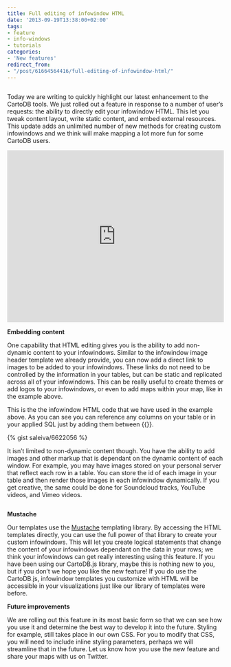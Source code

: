 ```yaml
---
title: Full editing of infowindow HTML
date: '2013-09-19T13:38:00+02:00'
tags:
- feature
- info-windows
- tutorials
categories:
- 'New features'
redirect_from:
- "/post/61664564416/full-editing-of-infowindow-html/"
---
```


<img alt="" src="http://cartodb.s3.amazonaws.com/tumblr/posts/htmlinfowindowscreenshot.jpg"/>

Today we are writing to quickly highlight our latest enhancement to the CartoDB tools. We just rolled out a feature in response to a number of user’s requests: the ability to directly edit your infowindow HTML. This let you tweak content layout, write static content, and embed external resources. This update adds an unlimited number of new methods for creating custom infowindows and we think will make mapping a lot more fun for some CartoDB users.

<iframe frameborder="0" height="400" src="http://examples.cartodb.com/viz/aa2befe4-211d-11e3-bce0-3085a9a9563c/embed_map?title=false&amp;description=false&amp;search=false&amp;shareable=false&amp;cartodb_logo=true&amp;layer_selector=false&amp;legends=false&amp;scrollwheel=true&amp;sublayer_options=1&amp;sql=&amp;sw_lat=38.2554363763797&amp;sw_lon=-79.28558149609376&amp;ne_lat=47.1149998262079&amp;ne_lon=-49.292905714843755" width="100%"></iframe>

**Embedding content**

One capability that HTML editing gives you is the ability to add non-dynamic content to your infowindows. Similar to the infowindow image header template we already provide, you can now add a direct link to images to be added to your infowindows. These links do not need to be controlled by the information in your tables, but can be static and replicated across all of your infowindows. This can be really useful to create themes or add logos to your infowindows, or even to add maps within your map, like in the example above.

This is the the infowindow HTML code that we have used in the example above. As you can see you can reference any columns on your table or in your applied SQL just by adding them between {{}}.

{% gist saleiva/6622056 %}

It isn’t limited to non-dynamic content though. You have the ability to add images and other markup that is dependant on the dynamic content of each window. For example, you may have images stored on your personal server that reflect each row in a table. You can store the id of each image in your table and then render those images in each infowindow dynamically. If you get creative, the same could be done for Soundcloud tracks, YouTube videos, and Vimeo videos.

<a href="http://mustache.github.io"><img alt="" src="http://cartodb.s3.amazonaws.com/tumblr/posts/mustache.jpg"/></a>

**Mustache**

Our templates use the <a href="http://mustache.github.io">Mustache</a> templating library. By accessing the HTML templates directly, you can use the full power of that library to create your custom infowindows. This will let you create logical statements that change the content of your infowindows dependant on the data in your rows; we think your infowindows can get really interesting using this feature. If you have been using our CartoDB.js library, maybe this is nothing new to you, but if you don’t we hope you like the new feature! If you do use the CartoDB.js, infowindow templates you customize with HTML will be accessible in your visualizations just like our library of templates were before.

**Future improvements**

We are rolling out this feature in its most basic form so that we can see how you use it and determine the best way to develop it into the future. Styling for example, still takes place in our own CSS. For you to modify that CSS, you will need to include inline styling parameters, perhaps we will streamline that in the future. Let us know how you use the new feature and share your maps with us on Twitter.
